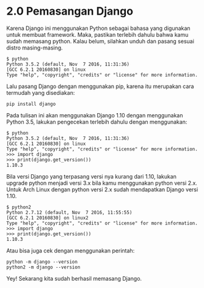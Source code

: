 # 2.0 Pemasangan Django

Karena Django ini menggunakan Python sebagai bahasa yang digunakan untuk membuat framework. Maka, pastikan terlebih dahulu bahwa kamu sudah memasang python. Kalau belum, silahkan unduh dan pasang sesuai distro masing-masing.

```
$ python
Python 3.5.2 (default, Nov  7 2016, 11:31:36)
[GCC 6.2.1 20160830] on linux
Type "help", "copyright", "credits" or "license" for more information.
```

Lalu pasang Django dengan menggunakan pip, karena itu merupakan cara termudah yang disediakan:

```
pip install django
```

Pada tulisan ini akan menggunakan Django 1.10 dengan menggunakan Python 3.5, lakukan pengecekan terlebih dahulu dengan menggunakan:

```
$ python
Python 3.5.2 (default, Nov  7 2016, 11:31:36)
[GCC 6.2.1 20160830] on linux
Type "help", "copyright", "credits" or "license" for more information.
>>> import django
>>> print(django.get_version())
1.10.3
```

Bila versi Django yang terpasang versi nya kurang dari 1.10, lakukan upgrade python menjadi versi 3.x bila kamu menggunakan python versi 2.x. Untuk Arch Linux dengan python versi 2.x sudah mendapatkan Django versi 1.10.

```
$ python2
Python 2.7.12 (default, Nov  7 2016, 11:55:55)
[GCC 6.2.1 20160830] on linux2
Type "help", "copyright", "credits" or "license" for more information.
>>> import django
>>> print(django.get_version())
1.10.3
```

Atau bisa juga cek dengan menggunakan perintah:

```
python -m django --version
python2 -m django --version
```

Yey! Sekarang kita sudah berhasil memasang Django.

